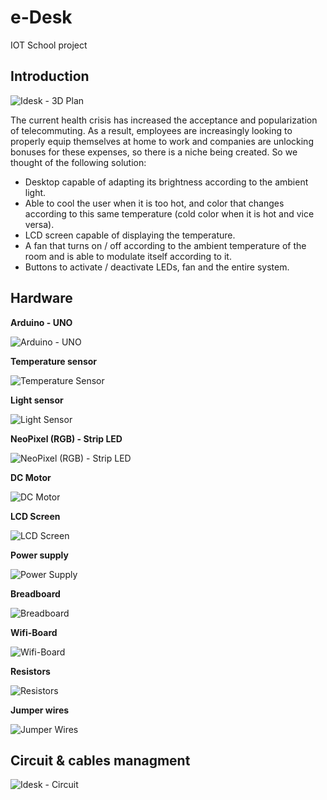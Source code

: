 # e-Desk
IOT School project

## Introduction
![Idesk - 3D Plan](https://github.com/FlorianBergeron/idesk/blob/master/img/3D_plan.png)

The current health crisis has increased the acceptance and popularization of telecommuting. As a result, employees are increasingly looking to properly equip themselves at home to work and companies are unlocking bonuses for these expenses, so there is a niche being created.
So we thought of the following solution:
* Desktop capable of adapting its brightness according to the ambient light. 
* Able to cool the user when it is too hot, and color that changes according to this same temperature (cold color when it is hot and vice versa). 
* LCD screen capable of displaying the temperature.
* A fan that turns on / off according to the ambient temperature of the room and is able to modulate itself according to it.
* Buttons to activate / deactivate LEDs, fan and the entire system.

## Hardware
**Arduino - UNO**

![Arduino - UNO](https://www.d4online.com/Web/WebShopImages/landscape_large/9-/01/arduino-a000066.jpg)

**Temperature sensor**

![Temperature Sensor](https://cdn11.bigcommerce.com/s-2fbyfnm8ev/images/stencil/1280x1280/products/345/1486/ED01-09-0049-A-600x6001__23921.1539996142.jpg?c=2)

**Light sensor**

![Light Sensor](https://user-images.githubusercontent.com/32666459/122382252-073f3d00-cf6a-11eb-807e-6640678b7b9d.png)

**NeoPixel (RGB) - Strip LED**

![NeoPixel (RGB) - Strip LED](https://cdn-shop.adafruit.com/1200x900/1507-00.jpg)

**DC Motor**

![DC Motor](https://encrypted-tbn0.gstatic.com/images?q=tbn:ANd9GcSm3pTTPrnztIT9NzikX_Pk-5bRmzjVN7ousA&usqp=CAU)

**LCD Screen**

![LCD Screen](https://raw.githubusercontent.com/OnionIoT/Onion-Docs/master/Omega2/Kit-Guides/img/lcd-screen.jpg)

**Power supply**

![Power Supply](https://www.elektor.com/media/catalog/product/cache/1404d1bfd8e1ad71cc6f16950ff5c805/1/7/17543_eu-91b-web.jpg)

**Breadboard**

![Breadboard](https://cdn.sparkfun.com//assets/parts/8/5/0/3/12002-Breadboard_-_Self-Adhesive__White_-03.jpg)

**Wifi-Board**

![Wifi-Board](https://static.generation-robots.com/4533-product_cover/module-serie-wifi-esp8266.jpg)

**Resistors**

![Resistors](https://images-na.ssl-images-amazon.com/images/I/31j9N%2BLKvIL._SX342_.jpg)

**Jumper wires**

![Jumper Wires](https://upload.wikimedia.org/wikipedia/commons/5/5c/A_few_Jumper_Wires.jpg)

## Circuit & cables managment

![Idesk - Circuit](https://github.com/FlorianBergeron/idesk/blob/master/img/Circuit.png)

